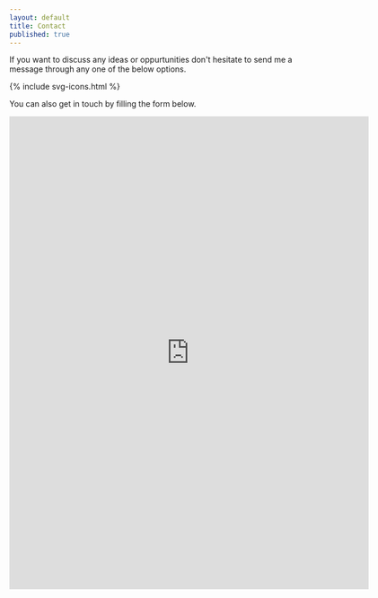 ```yaml
---
layout: default
title: Contact
published: true
---
```


If you want to discuss any ideas or oppurtunities don't hesitate to send me a message through any one of the below options.
 <div class="container">
    {% include svg-icons.html %}
</div>

You can also get in touch by filling the form below.

<iframe src="https://docs.google.com/forms/d/e/1FAIpQLSfTwMVNZhtRFhDCjlZhxwkHBuUd1fQ8Q5U0ayQMQEq03_Bciw/viewform?embedded=true" width="640" height="844" frameborder="0" marginheight="0" marginwidth="0">Loading…</iframe>